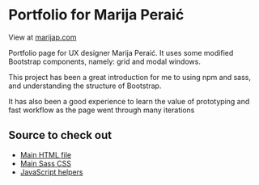 # Portfolio for Marija Peraić

View at [marijap.com](http://marijap.com)

Portfolio page for UX designer Marija Peraić. It uses some modified Bootstrap components, namely: grid and modal windows.

This project has been a great introduction for me to using npm and sass, and understanding the structure of Bootstrap.

It has also been a good experience to learn the value of prototyping and fast workflow as the page went through many iterations

## Source to check out

- [Main HTML file](https://github.com/arielbk/portfolio-marija/blob/master/index.html)
- [Main Sass CSS](https://github.com/arielbk/portfolio-marija/blob/master/main.scss)
- [JavaScript helpers](https://github.com/arielbk/portfolio-marija/blob/master/js/script.js)
